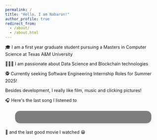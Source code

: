 ```yaml
---
permalink: /
title: "Hello, I am Nabarun!"
author_profile: true
redirect_from: 
  - /about/
  - /about.html
---
```

<head>
  <script type="module">
  import { inject } from '@vercel/analytics';
  inject();
  </script>
</head>

🎓 I am a first year graduate student pursuing a Masters in Computer Science at Texas A&M University

👨🏻‍💻 I am passionate about Data Science and Blockchain technologies

🕵️ Currently seeking Software Engineering Internship Roles for Summer 2025!


Besides development, I really like film, music and clicking pictures!

🎧 Here's the last song I listened to

<div id="lastfm-track" class="animated-card">
    <!-- Last played track will be displayed here -->
  </div>

  <script>
    // Fetch last played track from serverless function
    fetch('/api/lastfm')
      .then(response => response.json())
      .then(data => {
        const track = data.recenttracks.track[0];
        const trackName = track.name;
        const artistName = track.artist['#text'];
        const albumArt = track.image[3]['#text']; // Size 'large'

        // Function to wrap text in scrolling container if needed
        function wrapInScrollContainer(text, className) {
          if (text.length > 20) {
            return `<div class="scroll-container ${className}"><span class="scroll-text">${text}</span></div>`;
          }
          return `<div class="${className}">${text}</div>`;
        }

        // Update the DOM with the track information
        document.getElementById('lastfm-track').innerHTML = `
          <div class="content-wrapper">
            <img src="${albumArt}" alt="${trackName}" class="album-art" />
            <div class="track-info">
              <p class="now-playing">Last Played Track</p>
              ${wrapInScrollContainer(trackName, 'track-name')}
              ${wrapInScrollContainer(artistName, 'artist-name')}
            </div>
          </div>
        `;
      })
      .catch(error => console.error('Error fetching Last.fm data:', error));
  </script>

<style>
    .animated-card {
      background-image: url('/images/giphy.webp');
      background-size: cover;
      background-position: center;
      border-radius: 15px;
      padding: 20px;
      box-shadow: 0 4px 6px rgba(0, 0, 0, 0.1);
      max-width: 400px;
      margin: 20px auto;
      overflow: hidden;
      position: relative;
    }

    .animated-card::before {
      content: '';
      position: absolute;
      top: 0;
      left: 0;
      right: 0;
      bottom: 0;
      background: rgba(0, 0, 0, 0.5);
      backdrop-filter: blur(5px);
    }

    .content-wrapper {
      position: relative;
      z-index: 1;
      display: flex;
      align-items: center;
    }

    .album-art {
      width: 100px;
      height: 100px;
      border-radius: 10px;
      margin-right: 20px;
      box-shadow: 0 2px 4px rgba(0, 0, 0, 0.1);
    }

    .track-info {
      flex-grow: 1;
      overflow: hidden;
    }

    .now-playing {
      font-size: 0.8em;
      text-transform: uppercase;
      letter-spacing: 1px;
      color: rgba(255, 255, 255, 0.8);
      margin: 0;
    }

    .track-name, .artist-name {
      white-space: nowrap;
      overflow: hidden;
    }

    .track-name {
      font-size: 1.4em;
      font-weight: bold;
      color: #ffffff;
      margin: 5px 0;
    }

    .artist-name {
      font-size: 1em;
      color: rgba(255, 255, 255, 0.8);
      margin: 0;
    }

    .scroll-container {
      position: relative;
      overflow: hidden;
      width: 100%;
    }

    .scroll-text {
      display: inline-block;
      padding-left: 100%;
      animation: scroll-left 15s linear infinite;
    }

    @keyframes scroll-left {
      0% {
        transform: translateX(0);
      }
      100% {
        transform: translateX(-100%);
      }
    }
  </style>

🍿 and the last good movie I watched 😁

<div id="latest-movie" class="movie-poster-container">
  <!-- Latest good movie poster will be displayed here -->
</div>

<script>
  async function fetchLatestMovie() {
    try {
      console.log('Fetching latest movie data...');
      const response = await fetch('../api/latest-movie');
      console.log('Response status:', response.status);
      const movie = await response.json();
      console.log('Received movie data:', movie);

      if (movie && movie.image && movie.link) {
        console.log('Rendering movie poster');
        document.getElementById('latest-movie').innerHTML = `
          <a href="${movie.link}" target="_blank" rel="noopener noreferrer">
            <img src="${movie.image}" alt="${movie.title}" class="movie-poster" />
          </a>
        `;
      } else {
        console.log('No valid movie data received');
        document.getElementById('latest-movie').innerHTML = '<p>No movie data available</p>';
      }
    } catch (error) {
      console.error('Error fetching latest movie:', error);
      document.getElementById('latest-movie').innerHTML = '<p>Error loading movie data</p>';
    }
  }

  // Call the function when the script loads
  fetchLatestMovie();
</script>

<style>
  .movie-poster-container {
    width: 200px; /* Adjust based on your desired poster size */
    margin: 20px auto;
  }

  .movie-poster {
    width: 100%;
    height: auto;
    border-radius: 10px;
    box-shadow: 0 4px 8px rgba(0, 0, 0, 0.1);
    transition: transform 0.3s ease;
  }

  .movie-poster:hover {
    transform: scale(1.05);
  }
</styl>